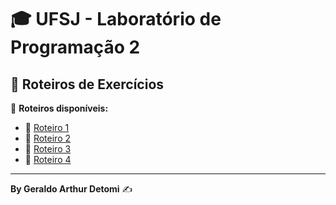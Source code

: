 # 🎓 UFSJ - Laboratório de Programação 2

## 📌 Roteiros de Exercícios

📂 **Roteiros disponíveis:**

- 📖 [Roteiro 1](/roteiro_1/roteiro_1.pdf)
- 📖 [Roteiro 2](/roteiro_2/212050034_roteiro2.pdf)
- 📖 [Roteiro 3](/roteiro_3/212050034_roteiro3.pdf)
- 📖 [Roteiro 4](/roteiro_4/212050034_roteiro4.pdf)

---

**By Geraldo Arthur Detomi** ✍️
